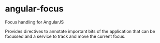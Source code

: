 angular-focus
=============

Focus handling for AngularJS

Provides directives to annotate important bits of the application that can be
focussed and a service to track and move the current focus.
